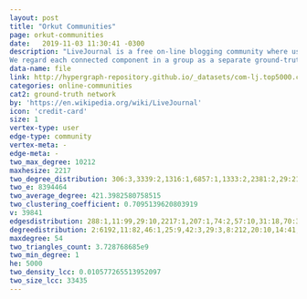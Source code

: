 ```yaml
---
layout: post
title: "Orkut Communities"
page: orkut-communities
date:   2019-11-03 11:30:41 -0300
description: "LiveJournal is a free on-line blogging community where users declare friendship each other. LiveJournal also allows users form a group which other members can then join. We consider such user-defined groups as ground-truth communities. We provide the LiveJournal friendship social network and ground-truth communities.
We regard each connected component in a group as a separate ground-truth community. We remove the ground-truth communities which have less than 3 nodes. We also provide the top 5,000 communities with highest quality which are described in our paper. As for the network, we provide the largest connected component."
data-name: file
link: http://hypergraph-repository.github.io/_datasets/com-lj.top5000.cmty.hgf
categories: online-communities
cat2: ground-truth network
by: 'https://en.wikipedia.org/wiki/LiveJournal'
icon: 'credit-card'
size: 1
vertex-type: user
edge-type: community
vertex-meta: -
edge-meta: -
two_max_degree: 10212
maxhesize: 2217
two_degree_distribution: 306:3,3339:2,1316:1,6857:1,1333:2,2381:2,29:212,3485:1,1671:1,1131:1,2564:1,2553:1,2376:1,74:180,1265:4,905:5,3064:1,176:7,3711:1,2502:1,285:4,1461:2,892:2,1481:3,318:89,2351:2,1124:1,1337:4,2061:1,3308:2,873:5,3598:2,2284:1,975:4,3688:1,610:3,354:46,2648:1,3093:1,2300:1,563:2,1929:2,2202:1,1082:2,880:2,1194:1,2172:2,671:1,721:3,930:1,3139:1,117:30,1195:2,284:5,1327:2,1714:2,1144:4,6312:1,1374:2,1116:2,474:4,2009:5,2951:1,1581:2,589:1,782:10,685:7,3286:1,188:4,621:4,617:8,1446:1,353:17,3007:1,430:2,2730:2,1166:3,2251:3,1329:2,79:39,7077:1,1479:4,3496:2,71:105,154:60,1127:1,2071:1,2145:1,184:5,794:2,1301:8,908:1,3331:1,733:7,845:3,107:31,3464:1,1648:1,416:6,3500:1,682:19,10:504,2787:4,2306:1,4732:1,294:4,162:10,2547:1,4154:1,606:1,881:3,642:4,240:100,5064:1,917:2,966:2,1959:1,261:2,980:3,4697:1,4247:1,1102:4,2809:1,1512:1,4471:1,3472:1,3001:1,840:4,5:784,514:2,1146:1,5013:1,15:393,1230:2,41:154,461:11,4071:1,148:2,4025:1,1097:329,1817:1,1991:1,776:4,957:1,2664:4,1324:1,3290:1,66:162,586:1,5385:1,2674:1,1410:1,1488:1,1460:1,512:6,3597:1,3663:5,1158:1,2665:1,95:13,236:7,111:31,3327:1,90:35,3552:1,14:295,844:2,933:1,396:6,2229:7,256:13,1505:1,1136:2,2076:1,1201:1,1017:2,2045:3,1141:4,1924:2,973:11,1052:4,592:1,655:2,2524:1,1199:6,620:1,763:11,2082:1,1240:4,549:4,135:42,125:10,1148:2,146:21,130:9,3786:1,545:3,4102:1,965:2,660:1,2841:1,1062:1,453:3,1985:2,1100:3,1968:2,1247:1,110:18,2053:2,2615:1,1445:2,309:190,4201:1,99:94,1150:10,2996:1,981:2,1349:1,1286:1,3914:1,1029:2,899:2,525:4,366:7,2922:1,556:4,2132:7,1779:1,2302:3,128:22,9:458,3481:2,2277:5,348:164,831:3,736:2,3451:1,522:5,591:2,2743:1,1179:1,183:5,103:30,860:1,931:1,345:78,3965:1,152:10,742:3,1043:2,1348:1,3842:1,2491:1,2650:3,723:3,3735:2,3398:1,2655:1,730:9,1484:1,1276:4,2458:1,3446:1,1976:1,732:3,941:2,667:5,2075:1,795:8,4276:2,2243:5,1003:1,1536:1,4186:1,3110:1,1938:5,832:4,846:8,1274:3,1008:35,454:7,1677:1,191:7,1599:2,312:2,663:242,446:6,751:1,2380:1,2443:1,918:7,3466:1,3022:2,1946:2,276:5,659:8,1368:2,508:6,602:2,5305:1,2416:1,3158:2,2113:1,3279:2,1074:2,1798:1,2404:1,241:8,1763:3,1444:1,1608:1,2752:2,370:5,3159:1,197:47,1072:1,593:6,1933:2,654:1,624:8,2220:5,1369:1,142:16,935:4,2849:1,1049:2,848:4,3404:1,4500:1,3691:1,956:2,2035:2,1055:2,614:2,4040:1,2347:2,718:18,2991:1,372:2,818:1,1457:3,2257:2,2932:1,433:5,2634:1,664:2,1739:1,4681:1,1107:2,3549:1,677:583,1652:1,2747:1,279:7,2778:2,700:11,368:10,609:2,2241:1,3406:16,1381:1,1191:1,885:9,1227:1,3908:1,2703:1,922:6,4439:1,1540:1,3354:1,2647:1,890:2,4546:3,916:2,672:4,1228:2,963:2,2316:3,1796:1,290:4,1906:5,115:60,3885:2,2213:1,4307:1,3893:1,3302:2,607:1,418:1,650:4,3016:1,94:18,373:3,4814:1,824:6,171:10,3450:1,455:3,5294:1,750:3,334:9,1973:2,641:5,2252:3,3954:2,1091:1,178:5,426:97,1211:1,503:7,313:7,1098:4,2077:3,2770:1,493:6,1884:1,2485:1,3380:2,3566:1,2256:1,2998:2,914:6,2627:1,2609:2,4017:3,859:21,577:1,293:8,113:63,1637:1,4009:1,4234:1,297:6,507:3,1925:1,1288:2,471:7,707:9,1548:1,393:6,497:6,1177:1,3107:1,2184:10,1167:1,4179:1,1602:1,1073:19,274:9,3658:2,1118:1,2187:3,3770:1,2269:1,2915:1,1922:1,28:144,1115:3,3276:2,634:2,1255:1,2975:1,2426:3,1252:1,2403:1,4080:2,97:18,2821:1,1430:1,377:5,584:2,1245:1,4039:1,1382:2,3460:1,2831:1,1751:2,3484:1,2344:1,2352:2,2010:2,3920:1,1437:2,2236:2,39:101,58:102,3469:1,2353:2,1044:2,867:1,3898:1,1926:1,4325:1,4035:2,1114:3,428:4,333:3,8:538,1506:1,739:3,1607:1,254:3,628:4,2400:2,3273:1,185:8,4525:1,20:308,3291:1,868:1,1738:1,2168:1,2988:2,1134:1,4661:1,1644:2,3274:1,849:5,774:2,2022:1,2245:1,266:4,1927:2,421:6,1958:3,451:7,8366:1,166:14,397:5,35:144,4054:1,1126:1,1157:13,1109:4,2301:1,2406:1,2219:5,1054:2,816:1,286:5,2707:2,3150:1,1900:10,145:52,3936:1,392:4,3163:1,554:6,1441:1,346:2,1064:3,86:62,126:27,2871:1,2971:1,3272:3,2143:1,1233:3,2312:4,587:1,3501:2,303:3,82:12,3315:2,1656:2,567:10,872:3,2123:1,2839:1,75:22,701:4,237:4,87:68,668:10,594:1,613:10,1988:1,2462:1,386:7,510:2,1502:1,2081:1,947:4,3669:1,347:21,3268:227,2697:1,4024:1,517:5,2807:1,949:5,1603:1,523:1,1059:1,3311:1,504:7,3815:2,98:77,3358:4,666:1,2212:16,1101:5,7152:1,792:3,4064:2,540:5,8055:1,1896:1,952:3,161:155,389:6,22:283,73:39,119:11,1392:4,2487:1,222:4,562:3,53:156,646:1,598:3,687:5,580:3,869:3,640:2,502:5,745:6,3576:3,305:5,603:3,498:3,1423:4,3030:1,27:188,1325:1,3972:2,1826:1,1271:2,3293:3,3522:2,4368:1,1564:1,134:16,215:7,1248:3,131:11,882:5,391:3,2446:1,207:32,249:1,2467:2,2239:4,173:6,542:5,499:6,477:6,2106:1,1261:5,201:121,1818:1,3137:1,4145:1,1151:3,3289:6,876:1,31:189,1981:2,3905:2,1401:1,1015:2,4587:1,4241:1,625:5,70:124,3546:2,33:188,1129:2,597:304,886:5,2649:45,1385:2,1218:3,3375:1,3676:1,1338:1,1189:2,1117:10,5517:1,2317:1,3660:1,3226:2,473:9,3240:1,327:3,2555:1,1170:3,511:118,1949:3,1164:4,978:3,230:64,780:5,773:2,1412:2,2178:1,3652:1,2225:7,720:5,3577:1,1901:3,5182:1,50:74,80:21,326:20,513:3,248:3,1420:1,2989:3,1216:3,4246:1,412:3,447:2,2461:1,3630:4,2322:1,4240:1,555:4,401:5,2919:1,855:8,847:3,786:6,1613:1,217:5,1830:1,506:3,1517:1,822:7,2861:2,681:3,1814:1,120:135,2218:5,2319:1,1767:1,2174:2,3833:1,167:3,2587:2,903:4,2085:1,2469:8,143:15,2437:55,62:121,1447:1,4258:1,21:261,996:1,1910:3,2138:1,548:1,4636:1,1611:1,260:4,2968:1,280:4,961:1,4034:1,2651:1,251:10,761:47,1174:1,1293:4,463:4,1250:3,649:4,438:9,3390:1,3510:2,1614:1,656:2,3350:2,766:5,2616:1,2418:1,1508:1,2280:3,757:2,699:549,1372:1,2249:3,55:51,909:5,3328:2,1034:2,1589:2,569:5,694:8,2822:1,2681:3,3452:1,1625:1,728:6,2140:1,344:11,709:2,3297:3,155:24,787:7,3385:1,3288:3,747:5,2405:1,1654:1,3839:1,4513:1,1963:1,483:2,258:9,205:40,253:45,1079:4,2513:2,1161:3,1584:2,3294:1,1120:3,815:3,4585:1,4236:1,3408:1,4410:1,3540:1,269:3,452:5,3916:1,3147:1,6230:1,3166:1,65:44,2827:1,492:2,202:55,2247:3,324:4,44:91,2200:1,1056:3,2943:1,1322:1,3794:1,2759:1,192:5,5433:1,729:1,858:3,1800:3,901:9,13:338,3648:1,2715:1,647:7,137:16,270:2,1619:1,1547:2,105:32,339:4,1840:1,765:10,800:1,1448:2,307:8,2248:4,1027:5,3091:1,1467:2,1485:1,379:24,2233:1,1917:1,352:7,4396:1,273:2,2068:1,1032:6,2398:1,1323:2,2285:1,38:128,118:73,3612:1,1223:2,3743:2,570:3,553:2,648:7,826:13,821:2,1182:3,902:4,3428:1,2059:4,715:8,100:149,411:1,904:3,5429:1,81:189,1555:2,790:2,1159:4,1343:1,268:12,19:300,2986:1,1851:1,4215:2,243:11,424:1,2356:2,1842:1,317:14,1732:2,686:4,2291:3,5181:1,1084:1,676:7,163:6,3622:1,4955:1,1425:1,2670:1,861:1,108:56,2498:2,1105:9,3479:3,329:4,4786:1,89:157,1242:1,1262:3,2924:1,1128:2,924:3,755:11,2450:3,1312:6,144:15,735:13,1239:3,3468:2,400:2,1253:1,4564:1,2128:1,788:2,3038:2,1067:1,1583:1,1304:1,375:3,3857:1,1657:1,3023:1,494:1,1979:1,4578:1,1014:3,4294:1,544:6,3947:1,1310:2,2618:1,3603:3,1024:1,3881:1,106:22,1908:2,2757:1,3952:1,3557:2,112:19,893:1,3363:5,1811:1,1413:1,26:225,2890:1,2856:1,1153:9,387:5,350:14,4:990,3439:1,823:236,3122:1,1281:4,3008:1,440:8,585:21,622:2,834:3,3473:2,3316:1,2438:1,2371:4,2096:1,54:107,3006:2,101:126,897:3,1356:1,337:4,4581:1,481:9,34:179,2484:1,1277:1,2544:1,60:71,1320:2,2430:1,467:4,762:5,238:4,674:1,1785:1,4141:5,627:2,3869:1,3417:1,936:1,6414:1,295:5,3588:1,2694:1,912:4,1092:1,1204:4,242:7,3134:1,1226:2,2246:5,1577:1,189:126,775:2,810:1,16:337,3986:1,913:3,398:6,575:4,875:2,805:1,3475:1,896:3,1019:1,208:7,2100:1,3055:2,1254:2,2965:1,2952:1,695:9,1812:1,3713:1,380:9,2801:1,72:11,4375:1,5293:1,1649:1,1697:1,1168:1,1995:5,653:3,2011:4,988:1,362:5,2012:1,3725:1,68:79,2950:1,643:3,4608:1,2311:1,2427:1,1521:2,2110:3,275:8,46:141,724:16,3592:1,2929:1,382:3,2939:2,2299:1,3298:3,2656:1,1380:1,3775:1,1111:4,547:1,3128:1,3530:1,199:2,323:4,1005:4,995:3,247:6,631:8,2366:2,2880:1,669:4,18:304,1121:7,403:182,2379:8,683:6,2223:6,406:17,852:7,2003:9,232:6,994:6,3732:1,1243:2,355:9,652:14,749:14,187:5,4575:1,83:98,4248:1,2537:3,3333:1,2314:1,3373:2,814:5,2751:2,1149:2,3382:3,539:6,487:2,1198:2,3304:2,2669:1,3741:1,4229:1,541:5,45:163,4173:1,4412:1,4225:1,1402:2,753:6,1809:1,1482:5,954:2,662:5,1414:2,1950:1,1342:1,4688:1,1039:1,2355:1,808:5,3645:1,2369:1,3278:4,1078:15,442:4,595:4,2281:1,743:3,546:4,972:2,3871:29,3773:1,1075:1,945:4,4803:1,376:6,754:4,684:4,2267:3,3171:1,61:61,1048:1,500:4,710:6,2820:2,330:2,383:2,1489:1,3012:3,4949:1,2165:2,3054:1,862:4,3202:1,36:148,431:4,409:11,1914:2,870:1,1711:1,680:5,304:21,629:3,476:3,361:8,2887:1,772:1,4613:1,2133:1,415:1,1305:2,1615:1,706:3,423:3,1104:5,2761:1,271:145,2222:2,2531:1,1106:2,714:9,2091:1,1152:3,6635:1,3483:1,23:262,2303:1,315:4,2289:3,2630:1,841:4,1999:1,1753:1,1215:2,4401:1,3807:1,1279:1,2109:1,288:10,2305:2,1993:1,3229:2,1862:2,1953:6,1050:1,712:13,2217:7,3559:1,4267:1,300:15,1895:1,5533:1,3075:1,4137:1,4280:1,289:8,1000:2,4724:1,1289:2,435:6,1395:2,1899:450,1169:4,2063:1,1232:2,57:98,2065:1,2255:1,799:7,3280:5,2287:1,3423:1,704:3,2581:1,4932:1,690:6,2481:1,3002:1,445:10,252:6,779:4,921:1,835:1,4081:1,96:47,1944:1,3962:1,727:4,3009:1,803:2,2141:1,49:48,819:3,552:4,4602:1,2283:3,3378:1,2601:1,489:5,2995:2,3306:3,898:3,534:62,2310:1,3111:1,3151:2,559:2,2638:1,716:4,2070:1,1723:1,2457:1,2270:1,227:25,2806:1,2693:2,1155:2,515:145,3296:3,157:14,195:5,3371:2,3299:1,2327:1,1549:1,264:6,984:2,221:10,153:8,4190:1,697:2,3470:1,590:13,579:1,1370:1,1085:2,3927:2,1347:2,390:4,4038:1,619:4,2402:1,484:1,2368:1,1965:2,169:19,1154:8,2185:1,1956:1,1089:2,2370:1,129:8,88:60,429:4,1945:1,1362:2,149:4,439:13,2271:1,2062:1,783:4,529:8,63:238,472:17,1456:1,1004:2,630:1,557:2,501:3,2087:1,245:12,2542:1,2511:1,574:2,3545:1,210:62,1591:1,1635:1,495:4,3830:1,734:17,566:3,4138:2,1251:2,1468:1,2961:2,1007:1,2259:1,3405:1,2977:65,962:2,150:123,1726:2,209:11,789:5,3011:1,2710:1,2810:1,2471:1,4855:1,888:4,4283:1,1257:1,1405:2,2501:1,5990:1,1596:1,175:6,2031:2,1680:3,4008:1,308:2,1278:1,200:5,2276:1,3538:2,3491:1,778:3,543:4,4305:1,4165:1,3909:2,3090:1,1411:1,1264:1,314:8,1982:2,172:4,987:2,3647:1,583:2,970:2,4904:2,37:200,1628:1,596:3,394:2,419:8,4037:1,436:1,2238:4,967:2,793:3,942:4,450:3,953:5,1769:1,141:33,216:19,1:2346,30:233,4050:1,47:68,2434:2,214:19,4361:2,3584:1,2395:1,944:3,91:108,4191:1,2500:1,470:1,2796:1,147:8,639:9,3611:1,1123:3,2833:2,244:5,3922:2,1108:4,1186:2,2336:1,1173:4,1923:2,2598:1,3998:5,3303:1,3542:1,2456:5,488:9,3041:2,2043:2,829:2,3356:1,1504:1,3526:2,1568:2,1918:1,1777:1,3239:1,693:3,2253:4,2250:3,4282:1,1954:2,2497:2,2017:2,1224:3,1909:7,1499:5,2684:1,785:24,2602:3,4456:1,140:6,863:2,1077:2,560:4,2237:5,688:2,1673:2,950:2,378:6,3031:1,2066:3,51:84,4281:1,2606:1,759:4,2535:1,177:13,2817:1,123:25,657:1,427:6,2643:1,2612:1,1256:4,358:5,3165:1,1525:2,3282:1,661:4,1365:1,1921:1,740:14,581:10,713:40,3133:1,1026:1,532:3,658:3,1350:3,4532:1,3749:1,2792:3,756:3,1132:6,3960:1,365:3,3242:1,1539:2,1561:1,3731:1,4069:1,771:2,1541:1,2844:1,1911:4,3295:3,1989:1,825:5,2107:1,907:1,509:4,3646:1,78:42,986:4,3056:1,521:8,2382:1,3162:3,1864:1,1464:2,1297:1,1181:1,3313:1,407:6,616:2,1961:2,2329:1,874:3,1058:6,3641:3,2268:1,1688:1,820:1,817:4,4020:1,182:8,5000:1,1307:2,1093:1,1363:1,2112:1,138:25,1997:1,964:2,703:4,518:8,292:84,2717:2,866:7,1283:2,4088:1,235:6,673:14,692:4,3277:2,3129:2,2330:5,971:2,3949:2,3873:1,1754:1,1112:2,4509:1,1229:2,3933:1,40:139,1770:1,1359:1,2244:5,1065:3,1764:1,838:3,599:1,1518:2,2696:1,417:1,2521:1,1156:1,2940:1,1994:1,891:1,2658:1,1784:1,3300:2,1332:2,1200:1,1212:3,1546:1,2052:1,842:3,1434:2,884:1,1016:2,1778:1,1913:2,12:446,2228:2,1601:1,343:188,1231:2,770:4,2942:4,246:4,364:2,764:8,1246:5,1180:1,1810:1,4059:4,2652:2,2069:1,889:2,623:10,837:7,456:5,626:10,528:1,2460:1,979:1,678:2,2546:2,262:101,92:138,3596:1,2455:3,3912:2,338:4,1436:1,1592:1,1205:2,3755:1,3359:1,1068:3,1902:3,1633:1,1651:1,1915:1,2390:2,1783:1,767:4,124:70,3739:2,4036:1,267:9,791:2,360:9,85:115,2067:2,1462:3,25:222,940:2,3425:1,181:14,4764:1,894:1,3459:1,2790:1,2755:1,1028:3,768:2,3717:1,1217:3,1071:2,1185:2,356:41,1422:1,3044:1,458:5,4837:1,3337:2,1675:1,1476:1,1163:3,194:2,1646:1,3502:1,1002:2,3591:2,1932:5,4789:1,52:87,2230:5,233:10,1709:1,3458:59,2459:1,2619:2,3582:1,3970:1,234:23,2173:1,1919:2,367:2,758:3,3602:1,3512:1,2600:1,959:1,1142:3,3923:1,336:18,1291:1,3281:2,533:8,278:25,64:101,568:1,1620:1,1222:1,3637:1,2008:2,2304:1,408:7,1867:1,4151:2,943:9,2816:1,651:3,3506:1,257:5,5034:1,444:3,524:8,1948:1,932:1,588:1,220:9,993:1,2676:1,67:40,2258:3,864:6,4027:1,229:1,1351:2,190:9,4927:2,1428:1,7:679,4976:1,1907:3,1424:3,3401:1,228:39,1165:3,2472:1,4076:1,2240:6,1824:1,6235:1,537:5,395:18,179:38,437:106,325:4,1500:2,2745:1,536:6,2738:1,3856:1,615:2,878:5,2001:2,3858:1,1658:1,2263:8,526:6,3314:2,402:3,340:10,2315:1,989:3,4200:1,3957:1,4046:1,399:6,519:5,2295:1,1202:2,1263:1,807:2,174:7,2234:1,319:4,3241:1,371:21,1221:2,1138:1,2020:1,1336:3,24:226,4502:1,4686:1,156:7,116:31,2588:1,7360:1,1311:1,1516:2,3000:1,2036:1,3083:1,3548:1,3621:1,1453:1,3384:1,1046:4,1438:1,1260:2,2153:2,496:93,349:28,983:1,1196:4,2449:1,56:319,2873:1,4209:1,2360:1,1600:2,839:5,1964:1,2473:1,633:5,3437:1,1113:2,520:9,895:1,1249:2,11:427,4917:1,708:9,3283:2,4805:1,1741:1,491:3,582:2,2493:1,464:3,160:6,158:9,4286:1,1557:1,478:11,6750:1,2563:1,1103:2,384:4,992:2,3217:1,3455:3,1566:1,3442:1,4242:1,2044:2,1429:1,3402:2,490:1,5144:1,3877:1,3434:3,946:3,479:6,2718:1,335:1,828:5,1280:1,165:45,114:21,4152:2,4625:1,1859:1,3362:1,4085:1,133:16,2019:1,328:7,748:11,1122:4,2108:1,84:54,3456:1,738:2,2994:3,2876:1,5641:1,977:6,752:6,645:16,93:34,425:2,4293:1,1373:1,1175:6,608:7,77:18,311:74,2830:1,1061:1,4450:1,4188:1,2182:1,605:4,1727:1,1978:2,441:12,132:28,3461:1,1681:1,3275:5,2533:1,1720:1,10212:1,1389:2,4290:1,550:2,516:3,231:4,725:4,3046:2,1903:3,2275:1,2425:1,1609:1,2910:1,2653:1,302:3,1178:2,1552:1,3168:1,2254:2,3410:1,225:7,2981:2,1593:1,1087:2,1360:1,224:2,3573:1,213:12,76:39,2393:1,204:47,122:17,769:1,287:66,1509:1,939:2,102:111,180:41,1975:1,1130:2,1844:1,4419:1,413:4,1996:1,561:7,601:3,3708:1,4107:2,4170:1,806:4,4192:1,731:2,3736:1,2483:2,2829:1,3674:1,3974:1,877:3,331:6,1433:1,2905:1,4213:1,948:2,2509:1,1328:2,3269:5,638:257,2444:1,1920:3,679:14,985:1,1940:3,3096:1,1234:1,3568:1,462:6,2578:1,4406:1,239:4,969:5,1133:2,1184:1,296:2,3087:1,1470:1,1455:1,3334:1,139:4,4333:1,4838:1,1210:2,3101:1,1686:1,4220:1,717:2,3167:1,705:3,212:6,1408:2,2274:2,3042:2,310:4,3687:1,2953:2,1272:2,871:3,760:1,3224:1,1415:1,3351:3,265:6,2216:725,2938:1,2264:5,282:4,853:8,1214:3,1904:4,3393:1,2188:1,17:196,3664:1,2048:1,250:40,2388:10,801:1,2990:2,2372:1,3270:1,1575:1,466:266,2646:1,1013:3,4890:1,934:3,127:37,2409:2,1193:1,2828:1,851:2,637:3,1172:4,2570:1,744:6,1022:1,3809:1,226:2,2729:1,2992:1,1033:2,43:164,203:5,1137:1,1268:2,3322:3,104:60,2660:1,960:2,999:2,2479:1,3199:2,604:10,468:5,320:5,1236:1,919:2,2027:1,465:2,3846:1,998:2,3019:1,3361:1,857:6,4402:1,702:23,1045:3,4021:1,2476:1,48:150,711:8,1765:1,1086:25,737:1,1660:1,291:7,3416:4,422:2,2335:2,1394:4,196:1,576:1,2614:1,3421:1,281:58,2023:1,2957:1,578:5,3519:1,2279:6,277:3,255:6,1275:1,2328:1,2042:1,4611:1,485:2,3723:1,1282:2,2594:1,405:8,1641:1,3547:5,2386:1,4097:1,6263:1,1315:1,1190:2,301:6,3223:1,2583:3,164:86,746:1,830:3,2:1441,2049:16,3614:1,2227:18,1269:4,1006:5,925:3,136:15,151:10,3837:3,2273:1,2510:2,1793:1,342:3,1987:1,2193:1,1220:3,900:1,1197:2,3903:1,611:2,741:6,283:75,159:10,448:4,3244:1,5068:1,2411:1,1941:3,2492:1,926:5,459:5,2343:1,696:37,2442:1,2983:2,1011:1,538:1,121:90,109:82,3948:1,2226:2,2503:1,2392:1,4011:1,3080:2,833:74,298:6,1951:2,1001:3,2209:1,1623:3,4445:1,722:8,457:9,1171:2,836:8,1706:1,1238:4,3556:10,168:102,644:8,1537:3,6799:1,906:6,2235:2,784:2,1162:3,636:13,2086:2,4065:1,211:8,1399:3,1524:1,3014:1,359:9,1567:1,3590:1,777:3,3654:1,1687:1,1582:2,332:4,2231:1,1298:2,1528:1,299:4,3492:1,2102:1,363:5,4121:1,1267:2,198:37,272:33,1749:1,2897:2,1037:1,1206:12,1980:3,482:2,2978:1,1799:2,469:3,3045:1,887:5,571:6,1088:1,1266:3,955:1,1335:1,2015:1,1010:2,3345:2,374:6,1345:1,505:3,3369:3,3074:1,1990:5,443:6,2296:3,600:4,1361:2,827:5,2232:3,689:3,3539:2,2480:1,2565:1,920:2,1943:2,4072:2,1526:1,1187:2,1747:1,3135:2,1308:2,449:272,480:5,879:10,369:4,850:1,4004:1,2610:2,1314:1,4405:1,1486:1,1020:2,3418:10,2309:1,990:1,1069:3,1306:2,4472:1,3659:2,1095:3,1935:1,486:5,1040:8,530:3,3287:2,698:7,1270:1,2586:2,2350:5,1936:3,193:59,2099:2,3448:1,4357:1,1066:1,59:151,1472:1,1930:2,675:2,42:110,170:6,1235:1,1300:1,5105:1,2198:1,1183:3,527:8,2297:4,796:2,2507:1,811:2,3574:9,726:18,4161:1,4742:1,2813:1,2181:1,2577:2,1139:2,865:3,388:23,3021:1,69:99,991:2,219:10,223:26,802:3,1294:3,351:15,2092:2,1905:5,1398:1,1886:1,1378:2,2378:1,3921:1,1928:3,1967:1,3053:2,259:7,8520:1,997:2,3860:1,3913:1,558:2,3477:1,4348:1,3032:1,357:8,460:3,4068:1,263:5,2286:2,915:7,665:3,2028:1,2261:1,531:2,1099:11,1406:1,1096:1,1244:2,1731:1,206:67,927:3,32:167,385:9,316:9,1340:1,3305:1,2142:3,809:4,2424:1,670:2,3845:1,2984:1,1659:1,2902:2,381:134,432:2,719:27,923:1,1009:4,3586:1,781:3,2495:1,813:2,3:1138,1125:4,1931:1,1081:4,3561:1,804:3,910:3,404:65,2192:1,2242:2,1474:3,3237:1,691:9,928:3,1287:1,2488:1,4336:1,5802:1,2475:5,1025:1,632:1,1296:1,1140:3,2260:6,2742:1,1390:2,1916:6,2307:2,2417:1,341:6,321:8,1110:9,420:5,186:113,1035:3,6:641,1042:3,856:4,4238:1,3190:1,3047:2,2408:1,1038:2,1241:4,2180:1,3892:1,322:3,218:7,1473:1,2663:4
two_e: 8394464
two_average_degree: 421.3982580758515
two_clustering_coefficient: 0.7095139620803919
v: 39841
edgesdistribution: 288:1,11:99,29:10,2217:1,207:1,74:2,57:10,31:18,70:3,33:13,165:1,114:1,133:1,49:8,84:2,117:1,93:3,284:1,50:2,77:1,80:1,516:1,231:1,79:2,71:3,76:1,122:1,143:1,62:3,169:1,21:34,10:106,102:4,180:1,162:3,129:1,88:3,251:1,5:315,63:4,438:1,15:44,41:6,55:5,66:1,155:1,512:1,344:1,139:1,90:3,14:57,205:2,310:2,282:1,135:1,125:3,146:1,65:2,17:49,202:1,44:7,37:8,110:2,127:1,13:73,450:1,99:3,105:1,30:17,47:6,91:1,43:8,9:117,128:1,203:1,147:1,639:1,104:1,103:2,38:11,118:1,48:6,100:3,19:32,51:3,535:1,312:1,427:1,2:1645,89:2,241:1,136:1,151:1,142:1,106:1,121:1,664:1,109:1,26:16,279:1,700:1,4:406,235:1,94:1,54:6,40:6,211:1,101:2,824:1,60:4,34:10,467:2,198:1,1098:1,272:1,293:1,12:79,16:49,208:1,497:1,678:1,92:2,72:2,28:15,39:11,46:13,85:1,382:1,25:21,42:9,181:1,58:5,59:5,8:161,199:1,254:1,20:36,194:1,52:6,18:26,69:2,166:2,187:2,35:14,64:8,1900:1,263:1,45:3,346:1,86:2,67:5,206:1,32:12,229:1,190:2,82:3,7:176,75:5,228:1,87:2,3:690,61:4,404:1,36:8,319:1,22:24,6:224,24:22,119:2,598:1,156:1,116:2,53:4,23:25,349:1,27:18,56:2
degreedistribution: 2:6192,11:82,46:1,25:9,42:3,29:3,8:212,20:10,14:41,31:3,33:2,18:16,26:4,35:1,17:14,49:1,44:1,4:1297,37:4,13:43,30:2,1:27294,54:1,50:1,32:1,40:1,7:333,9:166,34:1,3:2554,36:5,48:1,12:52,16:26,21:9,10:113,19:14,22:6,6:476,24:3,53:1,28:2,5:790,23:6,27:5,15:38,41:1
maxdegree: 54
two_triangles_count: 3.728768685e9
two_min_degree: 1
he: 5000
two_density_lcc: 0.010577265513952097
two_size_lcc: 33435
---
```

